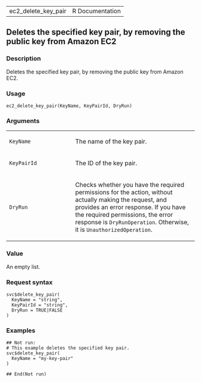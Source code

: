 <table style="width: 100%;">
<tbody>
<tr class="odd">
<td>ec2_delete_key_pair</td>
<td style="text-align: right;">R Documentation</td>
</tr>
</tbody>
</table>

## Deletes the specified key pair, by removing the public key from Amazon EC2

### Description

Deletes the specified key pair, by removing the public key from Amazon
EC2.

### Usage

    ec2_delete_key_pair(KeyName, KeyPairId, DryRun)

### Arguments

<table>
<colgroup>
<col style="width: 35%" />
<col style="width: 65%" />
</colgroup>
<tbody>
<tr class="odd">
<td><code id="ec2_delete_key_pair_:_KeyName">KeyName</code></td>
<td><p>The name of the key pair.</p></td>
</tr>
<tr class="even">
<td><code id="ec2_delete_key_pair_:_KeyPairId">KeyPairId</code></td>
<td><p>The ID of the key pair.</p></td>
</tr>
<tr class="odd">
<td><code id="ec2_delete_key_pair_:_DryRun">DryRun</code></td>
<td><p>Checks whether you have the required permissions for the action,
without actually making the request, and provides an error response. If
you have the required permissions, the error response is
<code>DryRunOperation</code>. Otherwise, it is
<code>UnauthorizedOperation</code>.</p></td>
</tr>
</tbody>
</table>

### Value

An empty list.

### Request syntax

    svc$delete_key_pair(
      KeyName = "string",
      KeyPairId = "string",
      DryRun = TRUE|FALSE
    )

### Examples

    ## Not run: 
    # This example deletes the specified key pair.
    svc$delete_key_pair(
      KeyName = "my-key-pair"
    )

    ## End(Not run)
